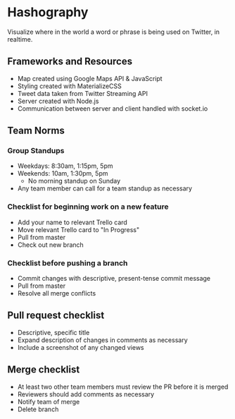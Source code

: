 # Hashography

Visualize where in the world a word or phrase is being used on Twitter, in realtime.

## Frameworks and Resources
- Map created using Google Maps API & JavaScript
- Styling created with MaterializeCSS
- Tweet data taken from Twitter Streaming API
- Server created with Node.js
- Communication between server and client handled with socket.io

## Team Norms

### Group Standups
- Weekdays: 8:30am, 1:15pm, 5pm
- Weekends: 10am, 1:30pm, 5pm
  * No morning standup on Sunday
- Any team member can call for a team standup as necessary

### Checklist for beginning work on a new feature
- Add your name to relevant Trello card
- Move relevant Trello card to "In Progress"
- Pull from master
- Check out new branch

### Checklist before pushing a branch
- Commit changes with descriptive, present-tense commit message
- Pull from master
- Resolve all merge conflicts

## Pull request checklist
- Descriptive, specific title
- Expand description of changes in comments as necessary
- Include a screenshot of any changed views

## Merge checklist
- At least two other team members must review the PR before it is merged
- Reviewers should add comments as necessary
- Notify team of merge
- Delete branch